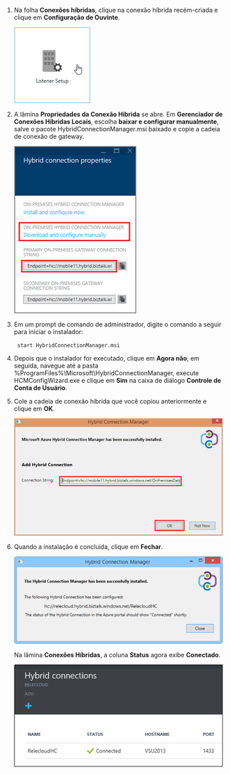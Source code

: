 
1. Na folha **Conexões híbridas**, clique na conexão híbrida recém-criada e clique em **Configuração de Ouvinte**.
	
	![Clique em Configuração do Ouvinte](./media/app-service-hybrid-connections-manager-install/D04ClickListenerSetup.png)
	
4. A lâmina **Propriedades da Conexão Híbrida** se abre. Em **Gerenciador de Conexões Híbridas Locais**, escolha **baixar e configurar manualmente**, salve o pacote HybridConnectionManager.msi baixado e copie a cadeia de conexão de gateway.
	
	![Clique aqui para instalar](./media/app-service-hybrid-connections-manager-install/D05ClickToInstallHCM.png)
	
5. Em um prompt de comando de administrador, digite o comando a seguir para iniciar o instalador:

		start HybridConnectionManager.msi
 
7. Depois que o instalador for executado, clique em **Agora não**; em seguida, navegue até a pasta %ProgramFiles%\\Microsoft\\HybridConnectionManager, execute HCMConfigWizard.exe e clique em **Sim** na caixa de diálogo **Controle de Conta de Usuário**.
		
7. Cole a cadeia de conexão híbrida que você copiou anteriormente e clique em **OK**.
	
	![Instalando](./media/app-service-hybrid-connections-manager-install/D08aHCMInstallManual.png)
	
8. Quando a instalação é concluída, clique em **Fechar**.
	
	![Clique em Fechar](./media/app-service-hybrid-connections-manager-install/D09HCMInstallComplete.png)
	
	Na lâmina **Conexões Híbridas**, a coluna **Status** agora exibe **Conectado**.
	
	![Status Conectado](./media/app-service-hybrid-connections-manager-install/D10HCStatusConnected.png)

<!---HONumber=August15_HO6-->